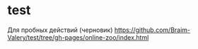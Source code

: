 # test
Для пробных действий (черновик)
https://github.com/Braim-Valery/test/tree/gh-pages/online-zoo/index.html
